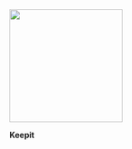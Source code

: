 <img src="https://github.com/user-attachments/assets/2d3fff9a-ff6e-4d58-ae61-c84badfdf19b.png" width="200" height="200">

**Keepit**
